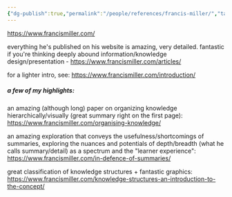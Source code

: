 ```yaml
---
{"dg-publish":true,"permalink":"/people/references/francis-miller/","tags":["person","informationmanagement","design","tier1","knowledgedesign","learning","visuallearning","research","🌿","lab"],"created":"2024-06-14T18:48:35.670-03:00","updated":"2024-07-24T00:58:16.175-03:00"}
---
```


https://www.francismiller.com/

everything he's published on his website is amazing, very detailed. fantastic if you're thinking deeply abound information/knowledge design/presentation - https://www.francismiller.com/articles/

for a lighter intro, see: https://www.francismiller.com/introduction/

##### a few of my highlights:

an amazing (although long) paper on organizing knowledge hierarchically/visually (great summary right on the first page): https://www.francismiller.com/organising-knowledge/

an amazing exploration that conveys the usefulness/shortcomings of summaries, exploring the nuances and potentials of depth/breadth (what he calls summary/detail) as a spectrum and the "learner experience": https://www.francismiller.com/in-defence-of-summaries/

great classification of knowledge structures + fantastic graphics: https://www.francismiller.com/knowledge-structures-an-introduction-to-the-concept/